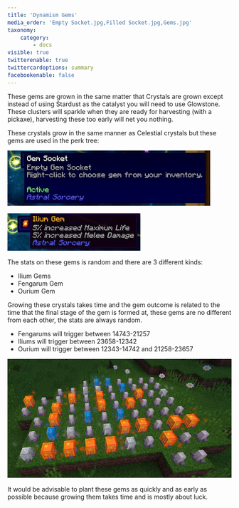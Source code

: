 ```yaml
---
title: 'Dynamism Gems'
media_order: 'Empty Socket.jpg,Filled Socket.jpg,Gems.jpg'
taxonomy:
    category:
        - docs
visible: true
twitterenable: true
twittercardoptions: summary
facebookenable: false
---
```


These gems are grown in the same matter that Crystals are grown except instead of using Stardust as the catalyst you will need to use Glowstone. These clusters will sparkle when they are ready for harvesting (with a pickaxe), harvesting these too early will net you nothing.

These crystals grow in the same manner as Celestial crystals but these gems are used in the perk tree:

![](Empty%20Socket.jpg)

![](Filled%20Socket.jpg)

The stats on these gems is random and there are 3 different kinds:

* Ilium Gems
* Fengarum Gem
* Ourium Gem

Growing these crystals takes time and the gem outcome is related to the time that the final stage of the gem is formed at, these gems are no different from each other, the stats are always random.


* Fengarums will trigger between 14743-21257
* Iliums will trigger between 23658-12342
* Ourium will trigger between 12343-14742 and 21258-23657

![](Gems.jpg)

It would be advisable to plant these gems as quickly and as early as possible because growing them takes time and is mostly about luck.
